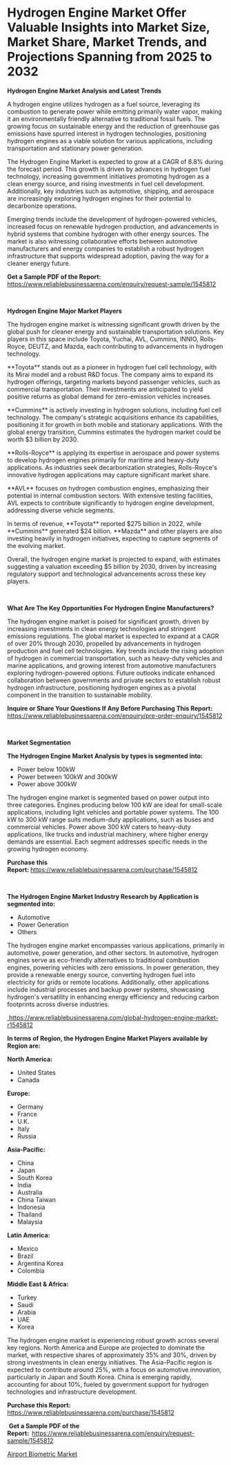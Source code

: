 <p><h1>Hydrogen Engine Market Offer Valuable Insights into Market Size, Market Share, Market Trends, and Projections Spanning from 2025 to 2032</h1></p><p><strong>Hydrogen Engine Market Analysis and Latest Trends</strong></p>
<p><p>A hydrogen engine utilizes hydrogen as a fuel source, leveraging its combustion to generate power while emitting primarily water vapor, making it an environmentally friendly alternative to traditional fossil fuels. The growing focus on sustainable energy and the reduction of greenhouse gas emissions have spurred interest in hydrogen technologies, positioning hydrogen engines as a viable solution for various applications, including transportation and stationary power generation.</p><p>The Hydrogen Engine Market is expected to grow at a CAGR of 8.8% during the forecast period. This growth is driven by advances in hydrogen fuel technology, increasing government initiatives promoting hydrogen as a clean energy source, and rising investments in fuel cell development. Additionally, key industries such as automotive, shipping, and aerospace are increasingly exploring hydrogen engines for their potential to decarbonize operations. </p><p>Emerging trends include the development of hydrogen-powered vehicles, increased focus on renewable hydrogen production, and advancements in hybrid systems that combine hydrogen with other energy sources. The market is also witnessing collaborative efforts between automotive manufacturers and energy companies to establish a robust hydrogen infrastructure that supports widespread adoption, paving the way for a cleaner energy future.</p></p>
<p><strong>Get a Sample PDF of the Report:&nbsp;</strong> <a href="https://www.reliablebusinessarena.com/enquiry/request-sample/1545812?utm_campaign=2262&utm_medium=2&utm_source=Github&utm_content=ia&utm_term=17022025&utm_id=hydrogen-engine">https://www.reliablebusinessarena.com/enquiry/request-sample/1545812</a></p>
<p>&nbsp;</p>
<p><strong>Hydrogen Engine Major Market Players</strong></p>
<p><p>The hydrogen engine market is witnessing significant growth driven by the global push for cleaner energy and sustainable transportation solutions. Key players in this space include Toyota, Yuchai, AVL, Cummins, INNIO, Rolls-Royce, DEUTZ, and Mazda, each contributing to advancements in hydrogen technology.</p><p>**Toyota** stands out as a pioneer in hydrogen fuel cell technology, with its Mirai model and a robust R&D focus. The company aims to expand its hydrogen offerings, targeting markets beyond passenger vehicles, such as commercial transportation. Their investments are anticipated to yield positive returns as global demand for zero-emission vehicles increases.</p><p>**Cummins** is actively investing in hydrogen solutions, including fuel cell technology. The company's strategic acquisitions enhance its capabilities, positioning it for growth in both mobile and stationary applications. With the global energy transition, Cummins estimates the hydrogen market could be worth $3 billion by 2030.</p><p>**Rolls-Royce** is applying its expertise in aerospace and power systems to develop hydrogen engines primarily for maritime and heavy-duty applications. As industries seek decarbonization strategies, Rolls-Royce's innovative hydrogen applications may capture significant market share.</p><p>**AVL** focuses on hydrogen combustion engines, emphasizing their potential in internal combustion sectors. With extensive testing facilities, AVL expects to contribute significantly to hydrogen engine development, addressing diverse vehicle segments.</p><p>In terms of revenue, **Toyota** reported $275 billion in 2022, while **Cummins** generated $24 billion. **Mazda** and other players are also investing heavily in hydrogen initiatives, expecting to capture segments of the evolving market.</p><p>Overall, the hydrogen engine market is projected to expand, with estimates suggesting a valuation exceeding $5 billion by 2030, driven by increasing regulatory support and technological advancements across these key players.</p></p>
<p>&nbsp;</p>
<p><strong>What Are The Key Opportunities For Hydrogen Engine Manufacturers?</strong></p>
<p><p>The hydrogen engine market is poised for significant growth, driven by increasing investments in clean energy technologies and stringent emissions regulations. The global market is expected to expand at a CAGR of over 20% through 2030, propelled by advancements in hydrogen production and fuel cell technologies. Key trends include the rising adoption of hydrogen in commercial transportation, such as heavy-duty vehicles and marine applications, and growing interest from automotive manufacturers exploring hydrogen-powered options. Future outlooks indicate enhanced collaboration between governments and private sectors to establish robust hydrogen infrastructure, positioning hydrogen engines as a pivotal component in the transition to sustainable mobility.</p></p>
<p><strong>Inquire or Share Your Questions If Any Before Purchasing This Report:</strong> <a href="https://www.reliablebusinessarena.com/enquiry/pre-order-enquiry/1545812?utm_campaign=2262&utm_medium=2&utm_source=Github&utm_content=ia&utm_term=17022025&utm_id=hydrogen-engine">https://www.reliablebusinessarena.com/enquiry/pre-order-enquiry/1545812</a></p>
<p>&nbsp;</p>
<p><strong>Market Segmentation</strong></p>
<p><strong>The Hydrogen Engine Market Analysis by types is segmented into:</strong></p>
<p><ul><li>Power below 100kW</li><li>Power between 100kW and 300kW</li><li>Power above 300kW</li></ul></p>
<p><p>The hydrogen engine market is segmented based on power output into three categories. Engines producing below 100 kW are ideal for small-scale applications, including light vehicles and portable power systems. The 100 kW to 300 kW range suits medium-duty applications, such as buses and commercial vehicles. Power above 300 kW caters to heavy-duty applications, like trucks and industrial machinery, where higher energy demands are essential. Each segment addresses specific needs in the growing hydrogen economy.</p></p>
<p><strong>Purchase this Report:&nbsp;</strong><a href="https://www.reliablebusinessarena.com/purchase/1545812?utm_campaign=2262&utm_medium=2&utm_source=Github&utm_content=ia&utm_term=17022025&utm_id=hydrogen-engine">https://www.reliablebusinessarena.com/purchase/1545812</a></p>
<p>&nbsp;</p>
<p><strong>The Hydrogen Engine Market Industry Research by Application is segmented into:</strong></p>
<p><ul><li>Automotive</li><li>Power Generation</li><li>Others</li></ul></p>
<p><p>The hydrogen engine market encompasses various applications, primarily in automotive, power generation, and other sectors. In automotive, hydrogen engines serve as eco-friendly alternatives to traditional combustion engines, powering vehicles with zero emissions. In power generation, they provide a renewable energy source, converting hydrogen fuel into electricity for grids or remote locations. Additionally, other applications include industrial processes and backup power systems, showcasing hydrogen's versatility in enhancing energy efficiency and reducing carbon footprints across diverse industries.</p></p>
<p><a href="https://www.reliablebusinessarena.com/global-hydrogen-engine-market-r1545812?utm_campaign=2262&utm_medium=2&utm_source=Github&utm_content=ia&utm_term=17022025&utm_id=hydrogen-engine">&nbsp;https://www.reliablebusinessarena.com/global-hydrogen-engine-market-r1545812</a></p>
<p><strong>In terms of Region, the Hydrogen Engine Market Players available by Region are:</strong></p>
<p>
    <p> <strong> North America: </strong>
        <ul>
            <li>United States</li>
            <li>Canada</li>
        </ul>
        </p> 
    <p> <strong> Europe: </strong>
        <ul>
            <li>Germany</li>
            <li>France</li>
            <li>U.K.</li>
            <li>Italy</li>
            <li>Russia</li>
        </ul>
        </p> 
    <p> <strong> Asia-Pacific: </strong>
        <ul>
            <li>China</li>
            <li>Japan</li>
            <li>South Korea</li>
            <li>India</li>
            <li>Australia</li>
            <li>China Taiwan</li>
            <li>Indonesia</li>
            <li>Thailand</li>
            <li>Malaysia</li>
        </ul>
        </p> 
    <p> <strong> Latin America: </strong>
        <ul>
            <li>Mexico</li>
            <li>Brazil</li>
            <li>Argentina Korea</li>
            <li>Colombia</li>
        </ul>
        </p> 
    <p> <strong> Middle East & Africa: </strong>
        <ul>
            <li>Turkey</li>
            <li>Saudi</li>
            <li>Arabia</li>
            <li>UAE</li>
            <li>Korea</li>
        </ul>
    </p>
    </p>
<p><p>The hydrogen engine market is experiencing robust growth across several key regions. North America and Europe are projected to dominate the market, with respective shares of approximately 35% and 30%, driven by strong investments in clean energy initiatives. The Asia-Pacific region is expected to contribute around 25%, with a focus on automotive innovation, particularly in Japan and South Korea. China is emerging rapidly, accounting for about 10%, fueled by government support for hydrogen technologies and infrastructure development.</p></p>
<p><strong>Purchase this Report: </strong><a href="https://www.reliablebusinessarena.com/purchase/1545812?utm_campaign=2262&utm_medium=2&utm_source=Github&utm_content=ia&utm_term=17022025&utm_id=hydrogen-engine">https://www.reliablebusinessarena.com/purchase/1545812</a></p>
<p>&nbsp;<strong>Get a Sample PDF of the Report:&nbsp;&nbsp;</strong><a href="https://www.reliablebusinessarena.com/enquiry/request-sample/1545812?utm_campaign=2262&utm_medium=2&utm_source=Github&utm_content=ia&utm_term=17022025&utm_id=hydrogen-engine">https://www.reliablebusinessarena.com/enquiry/request-sample/1545812</a></p>
<p><strong></strong></p>
<p><p><a href="https://github.com/millionkaryn68/Market-Research-Report-List-1/blob/main/airport-biometric-market.md?utm_campaign=2262&utm_medium=2&utm_source=Github&utm_content=ia&utm_term=17022025&utm_id=hydrogen-engine">Airport Biometric Market</a></p></p>